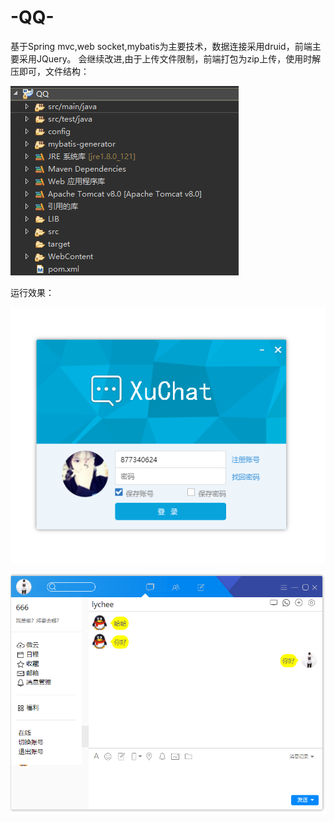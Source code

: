 # -QQ-
基于Spring mvc,web socket,mybatis为主要技术，数据连接采用druid，前端主要采用JQuery。
会继续改进,由于上传文件限制，前端打包为zip上传，使用时解压即可，文件结构：

![1.png](https://github.com/SY-XU/-QQ-/blob/master/1.png)

运行效果：

![2.png](https://github.com/SY-XU/-QQ-/blob/master/2.png)

![3.png](https://github.com/SY-XU/-QQ-/blob/master/3.png)
